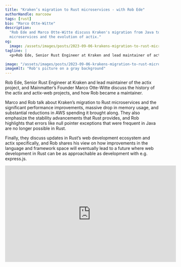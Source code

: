 ```yaml
---
title: "Kraken’s migration to Rust microservices - with Rob Ede"
authorHandle: marcoow
tags: [rust]
bio: "Marco Otte-Witte"
description:
  "Rob Ede and Marco Otte-Witte discuss Kraken's migration from Java to Rust
  microservices and the evolution of actix."
og:
  image: /assets/images/posts/2023-09-06-krakens-migration-to-rust-microservices/og-image.jpg
tagline: |
  <p>Rob Ede, Senior Rust Engineer at Kraken and lead maintainer of actix, and Mainmatter’s Founder Marco Otte-Witte talk about the history and future of actix and actix-web. Rob Ede also shares insights on Kraken’s migration to Rust microservices from Java.</p>

image: "/assets/images/posts/2023-09-06-krakens-migration-to-rust-microservices/header-visual.jpg"
imageAlt: "Rob's picture on a gray background"
---
```


Rob Ede, Senior Rust Engineer at Kraken and lead maintainer of the actix
project, and Mainmatter’s Founder Marco Otte-Witte discuss the history of the
actix and actix-web projects, and how Rob became a maintainer.

Marco and Rob talk about Kraken’s migration to Rust microservices and the
significant performance improvements, massive drop in memory usage, and
substantial reductions in AWS spending it brought along. They also emphasize the
stability advancements that Rust provides, and Rob highlights that errors like
null pointer exceptions that were frequent in Java are no longer possible in
Rust.

Finally, they discuss updates in Rust’s web development ecosystem and actix
specifically, and Rob shares his view on how improvements in the language and
framework space will eventually lead to a future where web development in Rust
can be as approachable as development with e.g. express.js.

<iframe width="560" height="315" src="https://www.youtube.com/embed/4J7FChl7jfw?si=TJ0C_i22L6gHDUpz" title="Embedded video of Rob's interview" frameborder="0" allow="accelerometer; autoplay; clipboard-write; encrypted-media; gyroscope; picture-in-picture; web-share" allowfullscreen></iframe>
